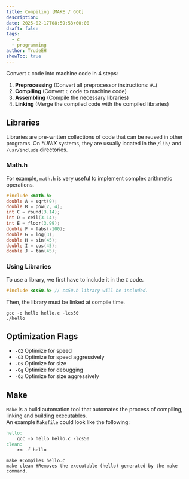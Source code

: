 ```yaml
---
title: Compiling [MAKE / GCC]
description: 
date: 2025-02-17T08:59:53+00:00
draft: false
tags:
  - c
  - programming
author: TrudeEH
showToc: true
---
```



Convert `C` code into machine code in 4 steps:
1. **Preprocessing** (Convert all preprocessor instructions: `#…`)
2. **Compiling** (Convert `C` code to machine code)
3. **Assembling** (Compile the necessary libraries)
4. **Linking** (Merge the compiled code with the compiled libraries)

## Libraries

Libraries are pre-written collections of code that can be reused in other programs. On **UNIX* systems, they are usually located in the `/lib/` and `/usr/include` directories.

### Math.h

For example, `math.h` is very useful to implement complex arithmetic operations.

```C
#include <math.h>
double A = sqrt(9);
double B = pow(2, 4);
int C = round(3.14);
int D = ceil(3.14);
int E = floor(3.99);
double F = fabs(-100);
double G = log(3);
double H = sin(45);
double I = cos(45);
double J = tan(45);
```

### Using Libraries

To use a library, we first have to include it in the `C` code.

```C
#include <cs50.h> // cs50.h library will be included.
```

Then, the library must be linked at compile time.

```Shell
gcc -o hello hello.c -lcs50
./hello
```

## Optimization Flags

- `-O2` Optimize for speed
- `-O3` Optimize for speed aggressively
- `-Os` Optimize for size
- `-Og` Optimize for debugging
- `-Oz` Optimize for size aggressively

## Make

`Make` Is a build automation tool that automates the process of compiling, linking and building executables.  
An example `Makefile` could look like the following:

```Makefile
hello:
	gcc -o hello hello.c -lcs50
clean:
	rm -f hello
```

```Shell
make #Compiles hello.c
make clean #Removes the executable (hello) generated by the make command.
```
